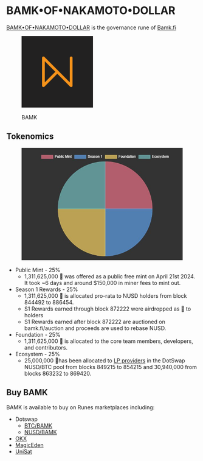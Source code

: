 # BAMK•OF•NAKAMOTO•DOLLAR

[BAMK•OF•NAKAMOTO•DOLLAR](https://magiceden.io/runes/BAMK%E2%80%A2OF%E2%80%A2NAKAMOTO%E2%80%A2DOLLAR) is the governance rune of [Bamk.fi](https://bamk.fi/)

<div align="left"><figure><img src=".gitbook/assets/bamk.png" alt="" width="188"><figcaption><p>BAMK</p></figcaption></figure></div>

## Tokenomics

<div align="left"><figure><img src=".gitbook/assets/2025-05-25 08.52.03.jpg" alt=""><figcaption></figcaption></figure></div>

* Public Mint - 25%
  * 1,311,625,000 🏦 was offered as a public free mint on April 21st 2024. It took \~6 days and around $150,000 in miner fees to mint out.
* Season 1 Rewards - 25%
  * 1,311,625,000 🏦 is allocated pro-rata to NUSD holders from block 844492 to 886454.
  * S1 Rewards earned through block 872222 were airdropped as 🏦 to holders
  * S1 Rewards earned after block 872222 are auctioned on bamk.fi/auction and proceeds are used to rebase NUSD.
* Foundation - 25%
  * 1,311,625,000 🏦 is allocated to the core team members, developers, and contributors.
* Ecosystem - 25%
  * 25,000,000 🏦has been allocated to [LP providers](https://app.gitbook.com/o/lfo0cE7iXE4350nipACw/s/L5vd9Yc2g4BdL74C5OqN/~/changes/91/rewards/rewards-for-nusd-lp-providers) in the DotSwap NUSD/BTC pool from blocks 849215  to 854215 and 30,940,000 from blocks 863232 to 869420.

## Buy BAMK

BAMK is available to buy on Runes marketplaces including:

* Dotswap
  * [BTC/BAMK](https://www.dotswap.app/swap#R_BTC_BAMK%E2%80%A2OF%E2%80%A2NAKAMOTO%E2%80%A2DOLLAR)
  * [NUSD/BAMK](https://www.dotswap.app/swap#R_NUSD%E2%80%A2NUSD%E2%80%A2NUSD%E2%80%A2NUSD_BAMK%E2%80%A2OF%E2%80%A2NAKAMOTO%E2%80%A2DOLLAR)
* [OKX](https://www.okx.com/web3/marketplace/runes/token/BAMK%E2%80%A2OF%E2%80%A2NAKAMOTO%E2%80%A2DOLLAR/840256:35)
* [MagicEden](https://magiceden.io/runes/BAMK%E2%80%A2OF%E2%80%A2NAKAMOTO%E2%80%A2DOLLAR)
* [UniSat](https://unisat.io/runes/market?tick=BAMK%E2%80%A2OF%E2%80%A2NAKAMOTO%E2%80%A2DOLLAR)
